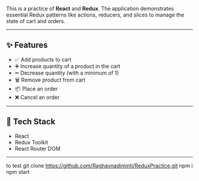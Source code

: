 
This is a practice of   **React** and **Redux**. The application demonstrates essential Redux patterns like actions, reducers, and slices to manage the state of cart and orders.

---

## ✨ Features

- ✅ Add products to cart  
- ➕ Increase quantity of a product in the cart  
- ➖ Decrease quantity (with a minimum of 1)  
- 🗑️ Remove product from cart  
- 📦 Place an order  
- ❌ Cancel an order  

---

## 🧠 Tech Stack

- React
- Redux Toolkit
- React Router DOM

---

to test 
 git clone https://github.com/Raghavnadiminti/ReduxPractice.git
 npm i 
 npm start


